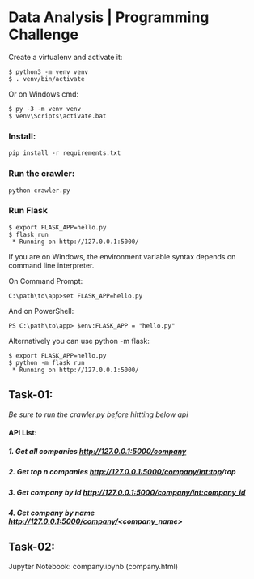 # Data Analysis | Programming Challenge 

Create a virtualenv and activate it:

    $ python3 -m venv venv
    $ . venv/bin/activate

Or on Windows cmd:

    $ py -3 -m venv venv
    $ venv\Scripts\activate.bat

### Install:
    pip install -r requirements.txt

### Run the crawler:
    python crawler.py

### Run Flask
    $ export FLASK_APP=hello.py
    $ flask run
     * Running on http://127.0.0.1:5000/
     
If you are on Windows, the environment variable syntax depends on command line interpreter. 

On Command Prompt:

    C:\path\to\app>set FLASK_APP=hello.py

And on PowerShell:

    PS C:\path\to\app> $env:FLASK_APP = "hello.py"
    
Alternatively you can use python -m flask:

    $ export FLASK_APP=hello.py
    $ python -m flask run
     * Running on http://127.0.0.1:5000/ 
 
## Task-01: 

*Be sure to run the crawler.py before hittting below api*

#### API List:
##### 1. Get all companies  http://127.0.0.1:5000/company
##### 2. Get top n companies http://127.0.0.1:5000/company/<int:top>/top
##### 3. Get company by id http://127.0.0.1:5000/company/<int:company_id>
##### 4. Get company by name http://127.0.0.1:5000/company/<company_name>

## Task-02: 
Jupyter Notebook: company.ipynb (company.html)
